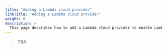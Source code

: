 ```yaml
---
title: "Adding a Lambda cloud provider"
linkTitle: "Adding a Lambda cloud provider"
weight: 6
description: >
  This page describes how to add a Lambda cloud provider to enable Lambda applications.
---
```


> TBA
